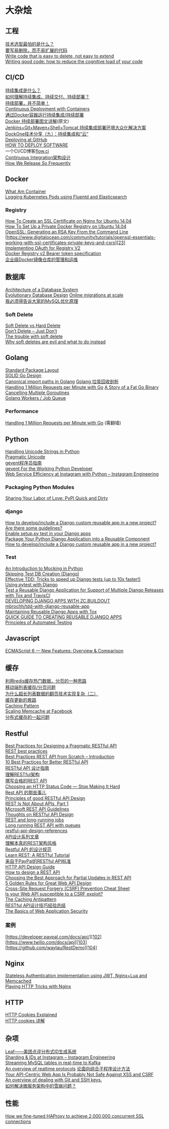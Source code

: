 # 大杂烩

## 工程
[技术选型最怕的是什么？][1]  
[要写易删除，而不易扩展的代码][2]  
[Write code that is easy to delete, not easy to extend][3]   
[Writing good code: how to reduce the cognitive load of your code][4]  

## CI/CD
[持续集成是什么？][5]  
[如何理解持续集成、持续交付、持续部署？][6]  
[持续部署，并不简单！][7]  
[Continuous Deployment with Containers][8]  
[通过Docker容器运行持续集成/持续部署][9]  
[Docker 持续部署图文详解][10](原文)  
[Jenkins+Git+Maven+Shell+Tomcat 持续集成部署环境大众化解决方案][11]  
[DockOne技术分享（九）：持续集成和“云”][12]  
[Deploying at GitHub][13]  
[HOW TO DEPLOY SOFTWARE][14]  
一个CI/CD博客[flow.ci][15]  
[Continuous Integration架构设计][16]  
[How We Release So Frequently][17]  

## Docker
[What Am Container][18]  
[Logging Kubernetes Pods using Fluentd and Elasticsearch][19]  

### Registry
[How To Create an SSL Certificate on Nginx for Ubuntu 14.04][20]  
[How To Set Up a Private Docker Registry on Ubuntu 14.04][21]  
[OpenSSL: Generating an RSA Key From the Command Line][22]  
[https://www.digitalocean.com/community/tutorials/openssl-essentials-working-with-ssl-certificates-private-keys-and-csrs][23]  
[Implementing OAuth for Registry V2][24]  
[Docker Registry v2 Bearer token specification][25]  
[企业级Docker镜像仓库的管理和运维][26]  

## 数据库
[Architecture of a Database System][27]   
[Evolutionary Database Design][28]
[Online migrations at scale][29]  
[我必须得告诉大家的MySQL优化原理][30]  

### Soft Delete
[Soft Delete vs Hard Delete][31]  
[Don’t Delete – Just Don’t][32]  
[The trouble with soft delete][33]  
[Why soft deletes are evil and what to do instead][34]  

## Golang
[Standard Package Layout][35]  
[SOLID Go Design][36]  
[Canonical import paths in Golang][37]
[Golang 垃圾回收剖析][38]  
[Handling 1 Million Requests per Minute with Go][39]
[A Story of a Fat Go Binary][40]  
[Cancelling Multiple Goroutines][41]  
[Golang Workers / Job Queue][42]  


### Performance
[Handling 1 Million Requests per Minute with Go][43] (需翻墙)  

## Python
[Handling Unicode Strings in Python][44]  
[Pragmatic Unicode][45]  
[gevent程序员指南][46]  
[gevent For the Working Python Developer][47]  
[Web Service Efficiency at Instagram with Python – Instagram Engineering][48]  


### Packaging Python Modules

[Sharing Your Labor of Love: PyPI Quick and Dirty][49]

### django
[How to develop/include a Django custom reusable app in a new project? Are there some guidelines? ][50]   
[Enable setup.py test in your Django apps][51]  
[Package Your Python Django Application into a Reusable Component][52]  
[How to develop/include a Django custom reusable app in a new project?][53]

### Test
[An Introduction to Mocking in Python][54]  
[Skipping Test DB Creation (Django)][55]  
[Effective TDD: Tricks to speed up Django tests (up to 10x faster!)][56]  
[Using pytest with Django][57]  
[Test a Reusable Django Application for Support of Multiple Django Releases with Tox and TravisCI][58]  
[DEVELOPING DJANGO APPS WITH ZC.BUILDOUT][59]  
[mbrochh/tdd-with-django-reusable-app][60]  
[Maintaining Reusable Django Apps with Tox][61]  
[QUICK GUIDE TO CREATING REUSABLE DJANGO APPS][62]  
[Principles of Automated Testing][63]

## Javascript

[ECMAScript 6 — New Features: Overview & Comparison][64]  

## 缓存
[利用redis缓存热门数据，分页的一种思路][65]  
[移动端列表缓存/分页问题][66]  
[为什么超长列表数据的翻页技术实现复杂（二）][67]  
[缓存更新的套路][68]  
[Caching Pattern][69]  
[Scaling Memcache at Facebook][70]  
[分布式缓存的一起问题][71]  

## Restful
[Best Practices for Designing a Pragmatic RESTful API][72]  
[REST best practices][73]  
[Best Practices REST API from Scratch – Introduction][74]  
[10 Best Practices for Better RESTful API][75]  
[RESTful API 设计指南][76]  
[理解RESTful架构][77]  
[撰写合格的REST API][78]  
[Choosing an HTTP Status Code — Stop Making It Hard][79]  
[Rest API 的那些事儿][80]  
[Principles of good RESTful API Design][81]  
[REST Is Not About APIs, Part 1][82]  
[Microsoft REST API Guidelines][83]  
[Thoughts on RESTful API Design][84]  
[REST and long-running jobs][85]  
[Long running REST API with queues][86]  
[restful-api-design-references][87]  
[API设计系列文章][88]  
[理解本真的REST架构风格][89]  
[Restful API 的设计规范][90]  
[Learn REST: A RESTful Tutorial][91]  
[来自于PayPal的RESTful API标准][92]  
[HTTP API Design Guide][93]  
[How to design a REST API][94]  
[Choosing the Best Approach for Partial Updates in REST API][95]  
[5 Golden Rules for Great Web API Design][96]  
[Cross-Site Request Forgery (CSRF) Prevention Cheat Sheet][97]  
[Is your Web API susceptible to a CSRF exploit?][98]  
[The Caching Antipattern][99]  
[RESTful API设计技巧经验总结][100]  
[The Basics of Web Application Security][101]  


### 案例
[https://developer.paypal.com/docs/api/][102]  
[https://www.twilio.com/docs/api][103]  
[https://github.com/waylau/RestDemo][104]  

## Nginx

[Stateless Authentication implementation using JWT, Nginx+Lua and Memcached][105]  
[Playing HTTP Tricks with Nginx][106]  

## HTTP
[HTTP Cookies Explained][107]  
[HTTP cookies 详解][108]  

## 杂项

[Leaf——美团点评分布式ID生成系统][109]  
[Sharding & IDs at Instagram – Instagram Engineering][110]  
[Streaming MySQL tables in real-time to Kafka][111]  
[An overview of realtime protocols][112]
[论面向组合子程序设计方法][113]  
[Your API-Centric Web App Is Probably Not Safe Against XSS and CSRF][114]  
[An overview of dealing with Git and SSH keys.][115]  
[如何解决微服务架构中的雪崩问题？][116]  


## 性能

[How we fine-tuned HAProxy to achieve 2,000,000 concurrent SSL connections][117]


  [1]: http://www.imgeek.org/article/825308672
  [2]: http://geek.csdn.net/news/detail/56464
  [3]: http://programmingisterrible.com/post/139222674273/write-code-that-is-easy-to-delete-not-easy-to
  [4]: https://chrismm.com/blog/writing-good-code-reduce-the-cognitive-load/?utm_source=wanqu.co&utm_campaign=Wanqu%20Daily&utm_medium=social
  [5]: http://www.ruanyifeng.com/blog/2015/09/continuous-integration.html
  [6]: https://www.zhihu.com/question/23444990
  [7]: http://coolshell.cn/articles/7657.html/comment-page-1#comment-1893811
  [8]: https://www.infoq.com/articles/continuous-deployment-containers
  [9]: http://www.uml.org.cn/yunjisuan/201507072.asp
  [10]: http://mp.weixin.qq.com/s?__biz=MzA4Nzg5Nzc5OA==&mid=402143684&idx=2&sn=9e93de8811e342cbd01f634a5e8976c3
  [11]: http://www.thinksaas.cn/topics/0/378/378471.html
  [12]: http://dockone.io/article/470
  [13]: https://github.com/blog/1241-deploying-at-github
  [14]: https://zachholman.com/posts/deploying-software
  [15]: http://blog.flow.ci/
  [16]: http://www.aosabook.org/en/integration.html
  [17]: http://engineering.skybettingandgaming.com/2016/02/02/how-we-release-so-frequently/?utm_source=wanqu.co&utm_campaign=Wanqu%20Daily&utm_medium=website
  [18]: https://glyph.twistedmatrix.com/2016/10/what-am-container.html
  [19]: http://blog.raintown.org/2014/11/logging-kubernetes-pods-using-fluentd.html
  [20]: https://www.digitalocean.com/community/tutorials/how-to-create-an-ssl-certificate-on-nginx-for-ubuntu-14-04
  [21]: https://www.digitalocean.com/community/tutorials/how-to-set-up-a-private-docker-registry-on-ubuntu-14-04
  [22]: https://rietta.com/blog/2012/01/27/openssl-generating-rsa-key-from-command/
  [23]: https://www.digitalocean.com/community/tutorials/openssl-essentials-working-with-ssl-certificates-private-keys-and-csrs
  [24]: https://blog.opendns.com/2016/02/23/implementing-oauth-for-registry-v2/
  [25]: https://docs.docker.com/registry/spec/auth/jwt/
  [26]: http://geek.csdn.net/news/detail/109110
  [27]: https://blog.acolyer.org/2015/01/20/architecture-of-a-database-system/
  [28]: http://www.martinfowler.com/articles/evodb.html
  [29]: https://stripe.com/blog/online-migrations
  [30]: http://www.jianshu.com/p/d7665192aaaf
  [31]: http://rohithegde.github.io/soft-vs-hard-delete/
  [32]: http://udidahan.com/2009/09/01/dont-delete-just-dont/
  [33]: http://rdingwall.com/2009/11/20/the-trouble-with-soft-delete/
  [34]: http://jameshalsall.co.uk/posts/why-soft-deletes-are-evil-and-what-to-do-instead
  [35]: https://medium.com/@benbjohnson/standard-package-layout-7cdbc8391fc1#.wqta80kf1
  [36]: https://dave.cheney.net/2016/08/20/solid-go-design?utm_source=golangweekly&utm_medium=email
  [37]: https://texlution.com/post/golang-canonical-import-paths/
  [38]: http://legendtkl.com/2017/04/28/golang-gc/
  [39]: http://marcio.io/2015/07/handling-1-million-requests-per-minute-with-golang/
  [40]: https://hackernoon.com/a-story-of-a-fat-go-binary-20edc6549b97?gi=f7ecd12f08f2#.kivztjy5h
  [41]: https://chilts.org/2017/06/12/cancelling-multiple-goroutines
  [42]: https://gist.github.com/harlow/dbcd639cf8d396a2ab73
  [43]: http://marcio.io/2015/07/handling-1-million-requests-per-minute-with-golang/
  [44]: http://blog.emacsos.com/unicode-in-python.html
  [45]: http://nedbatchelder.com/text/unipain.html
  [46]: http://xlambda.com/gevent-tutorial/#greenlet
  [47]: http://sdiehl.github.io/gevent-tutorial/
  [48]: https://engineering.instagram.com/web-service-efficiency-at-instagram-with-python-4976d078e366
  [49]: https://hynek.me/articles/sharing-your-labor-of-love-pypi-quick-and-dirty/
  [50]: http://blogs.candoerz.com/question/145773/how-to-developinclude-a-django-custom-reusable-app-in-a-new-project-are-there-some-guidelines.aspx
  [51]: http://ericholscher.com/blog/2009/jun/29/enable-setuppy-test-your-django-apps/
  [52]: http://pythoncentral.io/package-python-django-application-reusable-component/
  [53]: http://stackoverflow.com/questions/30743720/how-to-develop-include-a-django-custom-reusable-app-in-a-new-project-are-there
  [54]: https://www.toptal.com/python/an-introduction-to-mocking-in-python
  [55]: https://www.caktusgroup.com/blog/2013/10/02/skipping-test-db-creation/
  [56]: http://www.daveoncode.com/2013/09/23/effective-tdd-tricks-to-speed-up-django-tests-up-to-10x-faster/
  [57]: http://engineroom.trackmaven.com/blog/using-pytest-with-django/
  [58]: http://joebergantine.com/blog/2015/dec/03/test-reusable-django-application-support-multiple-/
  [59]: https://jacobian.org/writing/django-apps-with-buildout/
  [60]: https://github.com/mbrochh/tdd-with-django-reusable-app
  [61]: http://martinbrochhaus.com/tox.html
  [62]: http://racingtadpole.com/blog/reusable-django-apps/
  [63]: http://www.lihaoyi.com/post/PrinciplesofAutomatedTesting.html
  [64]: http://es6-features.org/#Constants
  [65]: http://blog.csdn.net/hengyunabc/article/details/23401539
  [66]: http://www.jianshu.com/p/af406cb819e5
  [67]: http://timyang.net/data/key-list-pagination-ii/
  [68]: http://coolshell.cn/articles/17416.html
  [69]: http://kircher-schwanninger.de/michael/publications/Caching.pdf
  [70]: https://www.usenix.org/system/files/conference/nsdi13/nsdi13-final170_update.pdf
  [71]: https://timyang.net/data/cache-failure/
  [72]: http://www.vinaysahni.com/best-practices-for-a-pragmatic-restful-api#versioning
  [73]: https://bourgeois.me/rest/
  [74]: https://www.sitepoint.com/best-practices-rest-api-scratch-introduction/
  [75]: http://blog.mwaysolutions.com/2014/06/05/10-best-practices-for-better-restful-api/
  [76]: http://www.ruanyifeng.com/blog/2014/05/restful_api.html
  [77]: http://www.ruanyifeng.com/blog/2011/09/restful
  [78]: http://mp.weixin.qq.com/s?__biz=MzA3NDM0ODQwMw==&mid=208060670&idx=1&sn=ce67b8896985e8448137052b338093e0&scene=21#wechat_redirect
  [79]: http://racksburg.com/choosing-an-http-status-code/
  [80]: http://www.ituring.com.cn/article/208878
  [81]: https://codeplanet.io/principles-good-restful-api-design/
  [82]: http://www.nirmata.com/2013/10/rest-apis-part-1/
  [83]: https://github.com/Microsoft/api-guidelines/blob/master/Guidelines.md
  [84]: https://restful-api-design.readthedocs.io/en/latest/
  [85]: http://farazdagi.com/blog/2014/rest-long-running-jobs/
  [86]: http://stackoverflow.com/questions/33009721/long-running-rest-api-with-queues
  [87]: https://github.com/aisuhua/restful-api-design-references
  [88]: http://www.jianshu.com/p/261cad07f02b
  [89]: http://blog.sae.sina.com.cn/archives/370
  [90]: http://novoland.github.io/%E8%AE%BE%E8%AE%A1/2015/08/17/Restful%20API%20%E7%9A%84%E8%AE%BE%E8%AE%A1%E8%A7%84%E8%8C%83.html
  [91]: http://www.restapitutorial.com/
  [92]: https://segmentfault.com/a/1190000005924733
  [93]: https://geemus.gitbooks.io/http-api-design/content/en/
  [94]: http://blog.octo.com/en/design-a-rest-api/
  [95]: http://www.apuchkov.com/choosing-the-best-approach-for-partial-updates-in-rest-api/
  [96]: https://www.toptal.com/api-developers/5-golden-rules-for-designing-a-great-web-api
  [97]: https://www.owasp.org/index.php/Cross-Site_Request_Forgery_%28CSRF%29_Prevention_Cheat_Sheet#General_Recommendation:_Synchronizer_Token_Pattern
  [98]: https://mathieu.fenniak.net/is-your-web-api-susceptible-to-a-csrf-exploit/
  [99]: https://www.hidefsoftware.co.uk/2016/12/25/the-caching-antipattern/?utm_source=wanqu.co&utm_campaign=Wanqu%20Daily&utm_medium=social
  [100]: http://geek.csdn.net/news/detail/201132
  [101]: https://martinfowler.com/articles/web-security-basics.html
  [102]: https://developer.paypal.com/docs/api/
  [103]: https://www.twilio.com/docs/api
  [104]: https://github.com/waylau/RestDemo
  [105]: https://blog.imaginea.com/stateless-authentication-implementation-using-jwt-nginxlua-and-memcached/
  [106]: https://www.elastic.co/blog/playing-http-tricks-nginx
  [107]: https://www.nczonline.net/blog/2009/05/05/http-cookies-explained/
  [108]: http://bubkoo.com/2014/04/21/http-cookies-explained/
  [109]: https://tech.meituan.com/MT_Leaf.html?hmsr=toutiao.io&utm_medium=toutiao.io&utm_source=toutiao.io?hmsr=toutiao.io&utm_medium=toutiao.io&utm_source=toutiao.io
  [110]: https://engineering.instagram.com/sharding-ids-at-instagram-1cf5a71e5a5c
  [111]: https://engineeringblog.yelp.com/2016/08/streaming-mysql-tables-in-real-time-to-kafka.html
  [112]: https://blog.deepstreamhub.com/an-overview-of-realtime-protocols-7d0489778c12
  [113]: http://www.blogjava.net/ajoo/category/6968.html
  [114]: http://www.redotheweb.com/2015/11/09/api-security.html
  [115]: https://coderwall.com/p/uwtekg/an-overview-of-dealing-with-git-and-ssh-keys
  [116]: https://mp.weixin.qq.com/s?__biz=MzIwMzg1ODcwMw==&mid=2247486271&amp;idx=1&amp;sn=aa1341e27fb3ce11c47879b1f5598c6c&source=41#wechat_redirect
  [117]: https://medium.freecodecamp.com/how-we-fine-tuned-haproxy-to-achieve-2-000-000-concurrent-ssl-connections-d017e61a4d27
